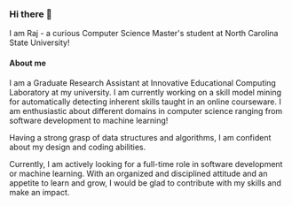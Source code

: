 ### Hi there 👋

I am Raj - a curious Computer Science Master's student at North Carolina State University!

#### About me

I am a Graduate Research Assistant at Innovative Educational Computing Laboratory at my university. I am currently working on a skill model mining for automatically detecting inherent skills taught in an online courseware. I am enthusiastic about different domains in computer science ranging from software development to machine learning!

Having a strong grasp of data structures and algorithms, I am confident about my design and coding abilities.

Currently, I am actively looking for a full-time role in software development or machine learning. With an organized and disciplined attitude and an appetite to learn and grow, I would be glad to contribute with my skills and make an impact.


<!--
**rajshrivastava/rajshrivastava** is a ✨ _special_ ✨ repository because its `README.md` (this file) appears on your GitHub profile.

Here are some ideas to get you started:

- 🔭 I’m currently working on ...
- 🌱 I’m currently learning ...
- 👯 I’m looking to collaborate on ...
- 🤔 I’m looking for help with ...
- 💬 Ask me about ...
- 📫 How to reach me: ...
- ⚡ Fun fact: ...
-->
